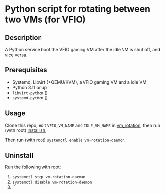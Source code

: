 # Python script for rotating between two VMs (for VFIO)

## Description

A Python service boot the VFIO gaming VM after the idle VM is shut off, and vice versa.

## Prerequisites  

- Systemd, Libvirt (+QEMU/KVM), a VFIO gaming VM and a idle VM
- Python 3.11 or up
- `libvirt-python` ()
- `systemd-python` ()

## Usage

Clone this repo, edit `VFIO_VM_NAME` and `IDLE_VM_NAME` in [vm_rotation](./vm_rotation), then run (with root) [install.sh](./install.sh),

Then run (with root) `systemctl enable vm-rotation-daemon`.

## Uninstall

Run the following with root:

1. `systemctl stop vm-rotation-daemon`
2. `systemctl disable vm-rotation-daemon`
3. ``
